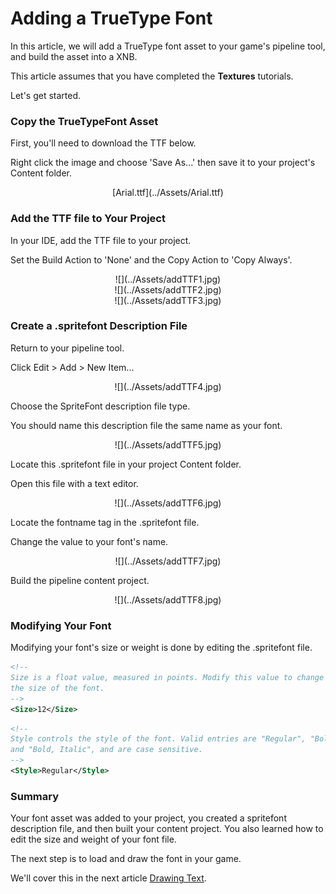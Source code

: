 


# Adding a TrueType Font


In this article, we will add a TrueType font asset to your game's pipeline tool, and build the asset into a XNB.

This article assumes that you have completed the **Textures** tutorials.

Let's get started.


### Copy the TrueTypeFont Asset


First, you'll need to download the TTF below. 

Right click the image and choose 'Save As...' then save it to your project's Content folder.


<center>[Arial.ttf](../Assets/Arial.ttf)</center>


### Add the TTF file to Your Project


In your IDE, add the TTF file to your project.

Set the Build Action to 'None' and the Copy Action to 'Copy Always'.


<center>![](../Assets/addTTF1.jpg)</center>

<center>![](../Assets/addTTF2.jpg)</center>

<center>![](../Assets/addTTF3.jpg)</center>


### Create a .spritefont Description File


Return to your pipeline tool.

Click Edit > Add > New Item...


<center>![](../Assets/addTTF4.jpg)</center>


Choose the SpriteFont description file type.

You should name this description file the same name as your font.


<center>![](../Assets/addTTF5.jpg)</center>


Locate this .spritefont file in your project Content folder.

Open this file with a text editor.


<center>![](../Assets/addTTF6.jpg)</center>


Locate the fontname tag in the .spritefont file.

Change the value to your font's name.


<center>![](../Assets/addTTF7.jpg)</center>


Build the pipeline content project.


<center>![](../Assets/addTTF8.jpg)</center>


### Modifying Your Font


Modifying your font's size or weight is done by editing the .spritefont file.


```xml
<!--
Size is a float value, measured in points. Modify this value to change
the size of the font.
-->
<Size>12</Size>
```	


```xml
<!--
Style controls the style of the font. Valid entries are "Regular", "Bold", "Italic",
and "Bold, Italic", and are case sensitive.
-->
<Style>Regular</Style>
```	


### Summary


Your font asset was added to your project, you created a spritefont description file, 
and then built your content project. You also learned how to edit the size and weight
of your font file.


The next step is to load and draw the font in your game.

We'll cover this in the next article [Drawing Text](FontDrawing.md).



